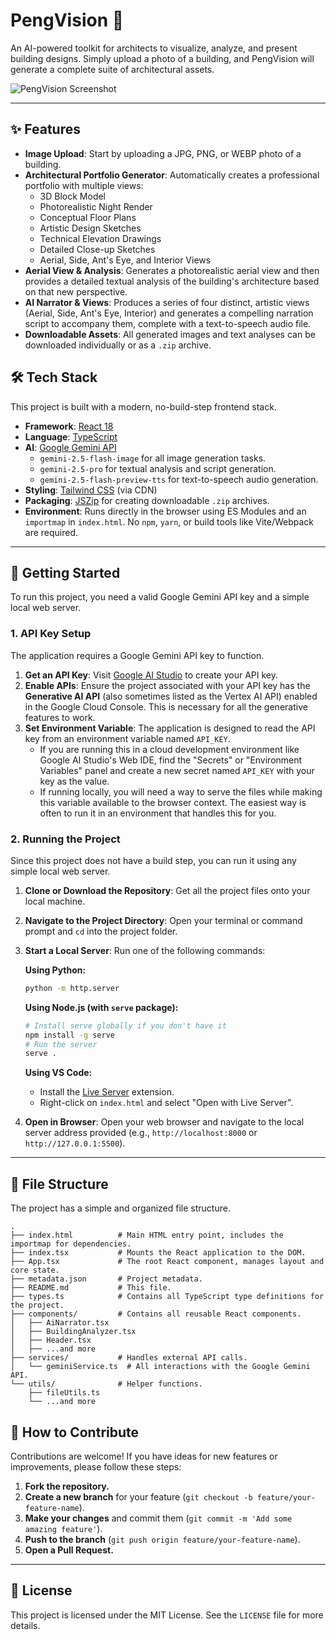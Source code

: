 # PengVision 🐧

An AI-powered toolkit for architects to visualize, analyze, and present building designs. Simply upload a photo of a building, and PengVision will generate a complete suite of architectural assets.

![PengVision Screenshot](https://storage.googleapis.com/aistudio-project-assets/L2Fpc3R1ZGlvL2dlbS1wcm9qZWN0cy9wLzU1OTM5NTU5NjM5MA/persistent/11802909_1721243142491.png) <!-- Replace with a screenshot of your app -->

---

## ✨ Features

-   **Image Upload**: Start by uploading a JPG, PNG, or WEBP photo of a building.
-   **Architectural Portfolio Generator**: Automatically creates a professional portfolio with multiple views:
    -   3D Block Model
    -   Photorealistic Night Render
    -   Conceptual Floor Plans
    -   Artistic Design Sketches
    -   Technical Elevation Drawings
    -   Detailed Close-up Sketches
    -   Aerial, Side, Ant's Eye, and Interior Views
-   **Aerial View & Analysis**: Generates a photorealistic aerial view and then provides a detailed textual analysis of the building's architecture based on that new perspective.
-   **AI Narrator & Views**: Produces a series of four distinct, artistic views (Aerial, Side, Ant's Eye, Interior) and generates a compelling narration script to accompany them, complete with a text-to-speech audio file.
-   **Downloadable Assets**: All generated images and text analyses can be downloaded individually or as a `.zip` archive.

## 🛠️ Tech Stack

This project is built with a modern, no-build-step frontend stack.

-   **Framework**: [React 18](https://reactjs.org/)
-   **Language**: [TypeScript](https://www.typescriptlang.org/)
-   **AI**: [Google Gemini API](https://ai.google.dev/docs/gemini_api_overview)
    -   `gemini-2.5-flash-image` for all image generation tasks.
    -   `gemini-2.5-pro` for textual analysis and script generation.
    -   `gemini-2.5-flash-preview-tts` for text-to-speech audio generation.
-   **Styling**: [Tailwind CSS](https://tailwindcss.com/) (via CDN)
-   **Packaging**: [JSZip](https://stuk.github.io/jszip/) for creating downloadable `.zip` archives.
-   **Environment**: Runs directly in the browser using ES Modules and an `importmap` in `index.html`. No `npm`, `yarn`, or build tools like Vite/Webpack are required.

---

## 🚀 Getting Started

To run this project, you need a valid Google Gemini API key and a simple local web server.

### 1. API Key Setup

The application requires a Google Gemini API key to function.

1.  **Get an API Key**: Visit [Google AI Studio](https://aistudio.google.com/app/apikey) to create your API key.
2.  **Enable APIs**: Ensure the project associated with your API key has the **Generative AI API** (also sometimes listed as the Vertex AI API) enabled in the Google Cloud Console. This is necessary for all the generative features to work.
3.  **Set Environment Variable**: The application is designed to read the API key from an environment variable named `API_KEY`.
    -   If you are running this in a cloud development environment like Google AI Studio's Web IDE, find the "Secrets" or "Environment Variables" panel and create a new secret named `API_KEY` with your key as the value.
    -   If running locally, you will need a way to serve the files while making this variable available to the browser context. The easiest way is often to run it in an environment that handles this for you.

### 2. Running the Project

Since this project does not have a build step, you can run it using any simple local web server.

1.  **Clone or Download the Repository**: Get all the project files onto your local machine.
2.  **Navigate to the Project Directory**: Open your terminal or command prompt and `cd` into the project folder.
3.  **Start a Local Server**: Run one of the following commands:

    **Using Python:**
    ```bash
    python -m http.server
    ```

    **Using Node.js (with `serve` package):**
    ```bash
    # Install serve globally if you don't have it
    npm install -g serve
    # Run the server
    serve .
    ```

    **Using VS Code:**
    -   Install the [Live Server](https://marketplace.visualstudio.com/items?itemName=ritwickdey.LiveServer) extension.
    -   Right-click on `index.html` and select "Open with Live Server".

4.  **Open in Browser**: Open your web browser and navigate to the local server address provided (e.g., `http://localhost:8000` or `http://127.0.0.1:5500`).

---

## 📂 File Structure

The project has a simple and organized file structure.

```
.
├── index.html          # Main HTML entry point, includes the importmap for dependencies.
├── index.tsx           # Mounts the React application to the DOM.
├── App.tsx             # The root React component, manages layout and core state.
├── metadata.json       # Project metadata.
├── README.md           # This file.
├── types.ts            # Contains all TypeScript type definitions for the project.
├── components/         # Contains all reusable React components.
│   ├── AiNarrator.tsx
│   ├── BuildingAnalyzer.tsx
│   ├── Header.tsx
│   ├── ...and more
├── services/           # Handles external API calls.
│   └── geminiService.ts  # All interactions with the Google Gemini API.
└── utils/              # Helper functions.
    ├── fileUtils.ts
    └── ...and more
```

## 🤝 How to Contribute

Contributions are welcome! If you have ideas for new features or improvements, please follow these steps:

1.  **Fork the repository.**
2.  **Create a new branch** for your feature (`git checkout -b feature/your-feature-name`).
3.  **Make your changes** and commit them (`git commit -m 'Add some amazing feature'`).
4.  **Push to the branch** (`git push origin feature/your-feature-name`).
5.  **Open a Pull Request.**

---

## 📜 License

This project is licensed under the MIT License. See the `LICENSE` file for more details.
